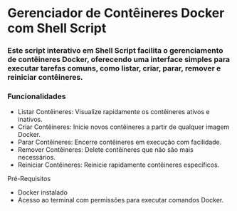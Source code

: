# Gerenciador de Contêineres Docker com Shell Script

### Este script interativo em Shell Script facilita o gerenciamento de contêineres Docker, oferecendo uma interface simples para executar tarefas comuns, como listar, criar, parar, remover e reiniciar contêineres.

### Funcionalidades
* Listar Contêineres: Visualize rapidamente os contêineres ativos e inativos.
* Criar Contêineres: Inicie novos contêineres a partir de qualquer imagem Docker.
* Parar Contêineres: Encerre contêineres em execução com facilidade.
* Remover Contêineres: Delete contêineres que não são mais necessários.
* Reiniciar Contêineres: Reinicie rapidamente contêineres específicos.

Pré-Requisitos
* Docker instalado
* Acesso ao terminal com permissões para executar comandos Docker.
